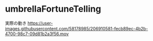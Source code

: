 # umbrellaFortuneTelling


実際の動き
https://user-images.githubusercontent.com/58178985/206910581-fecb89ec-4b2b-4700-98c7-09d81b2a3f56.mov
